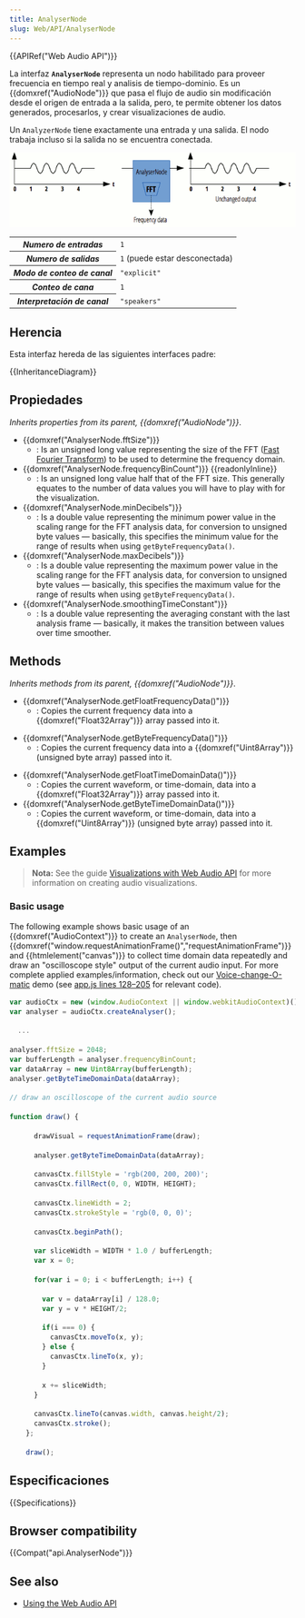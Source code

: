 ```yaml
---
title: AnalyserNode
slug: Web/API/AnalyserNode
---
```


{{APIRef("Web Audio API")}}

La interfaz **`AnalyserNode`** representa un nodo habilitado para proveer frecuencia en tiempo real y analisis de tiempo-dominio. Es un {{domxref("AudioNode")}} que pasa el flujo de audio sin modificación desde el origen de entrada a la salida, pero, te permite obtener los datos generados, procesarlos, y crear visualizaciones de audio.

Un `AnalyzerNode` tiene exactamente una entrada y una salida. El nodo trabaja incluso si la salida no se encuentra conectada.

![Without modifying the audio stream, the node allows to get the frequency and time-domain data associated to it, using a FFT.](webaudiofft.png)

<table class="properties">
  <tbody>
    <tr>
      <th scope="row"><dfn>Numero de entradas</dfn></th>
      <td><code>1</code></td>
    </tr>
    <tr>
      <th scope="row"><dfn>Numero de salidas</dfn></th>
      <td><code>1</code> (puede estar desconectada)</td>
    </tr>
    <tr>
      <th scope="row"><dfn>Modo de conteo de canal</dfn></th>
      <td><code>"explicit"</code></td>
    </tr>
    <tr>
      <th scope="row"><dfn>Conteo de cana</dfn></th>
      <td><code>1</code></td>
    </tr>
    <tr>
      <th scope="row"><dfn>Interpretación de canal</dfn></th>
      <td><code>"speakers"</code></td>
    </tr>
  </tbody>
</table>

## Herencia

Esta interfaz hereda de las siguientes interfaces padre:

{{InheritanceDiagram}}

## Propiedades

_Inherits properties from its parent,_ _{{domxref("AudioNode")}}_.

- {{domxref("AnalyserNode.fftSize")}}
  - : Is an unsigned long value representing the size of the FFT ([Fast Fourier Transform](http://en.wikipedia.org/wiki/Fast_Fourier_transform)) to be used to determine the frequency domain.
- {{domxref("AnalyserNode.frequencyBinCount")}} {{readonlyInline}}
  - : Is an unsigned long value half that of the FFT size. This generally equates to the number of data values you will have to play with for the visualization.
- {{domxref("AnalyserNode.minDecibels")}}
  - : Is a double value representing the minimum power value in the scaling range for the FFT analysis data, for conversion to unsigned byte values — basically, this specifies the minimum value for the range of results when using `getByteFrequencyData()`.
- {{domxref("AnalyserNode.maxDecibels")}}
  - : Is a double value representing the maximum power value in the scaling range for the FFT analysis data, for conversion to unsigned byte values — basically, this specifies the maximum value for the range of results when using `getByteFrequencyData()`.
- {{domxref("AnalyserNode.smoothingTimeConstant")}}
  - : Is a double value representing the averaging constant with the last analysis frame — basically, it makes the transition between values over time smoother.

## Methods

_Inherits methods from its parent,_ _{{domxref("AudioNode")}}_.

- {{domxref("AnalyserNode.getFloatFrequencyData()")}}
  - : Copies the current frequency data into a {{domxref("Float32Array")}} array passed into it.

<!---->

- {{domxref("AnalyserNode.getByteFrequencyData()")}}
  - : Copies the current frequency data into a {{domxref("Uint8Array")}} (unsigned byte array) passed into it.

<!---->

- {{domxref("AnalyserNode.getFloatTimeDomainData()")}}
  - : Copies the current waveform, or time-domain, data into a {{domxref("Float32Array")}} array passed into it.
- {{domxref("AnalyserNode.getByteTimeDomainData()")}}
  - : Copies the current waveform, or time-domain, data into a {{domxref("Uint8Array")}} (unsigned byte array) passed into it.

## Examples

> **Nota:** See the guide [Visualizations with Web Audio API](/es/docs/Web/API/Web_Audio_API/Visualizations_with_Web_Audio_API) for more information on creating audio visualizations.

### Basic usage

The following example shows basic usage of an {{domxref("AudioContext")}} to create an `AnalyserNode`, then {{domxref("window.requestAnimationFrame()","requestAnimationFrame")}} and {{htmlelement("canvas")}} to collect time domain data repeatedly and draw an "oscilloscope style" output of the current audio input. For more complete applied examples/information, check out our [Voice-change-O-matic](http://mdn.github.io/voice-change-o-matic/) demo (see [app.js lines 128–205](https://github.com/mdn/voice-change-o-matic/blob/gh-pages/scripts/app.js#L128-L205) for relevant code).

```js
var audioCtx = new (window.AudioContext || window.webkitAudioContext)();
var analyser = audioCtx.createAnalyser();

  ...

analyser.fftSize = 2048;
var bufferLength = analyser.frequencyBinCount;
var dataArray = new Uint8Array(bufferLength);
analyser.getByteTimeDomainData(dataArray);

// draw an oscilloscope of the current audio source

function draw() {

      drawVisual = requestAnimationFrame(draw);

      analyser.getByteTimeDomainData(dataArray);

      canvasCtx.fillStyle = 'rgb(200, 200, 200)';
      canvasCtx.fillRect(0, 0, WIDTH, HEIGHT);

      canvasCtx.lineWidth = 2;
      canvasCtx.strokeStyle = 'rgb(0, 0, 0)';

      canvasCtx.beginPath();

      var sliceWidth = WIDTH * 1.0 / bufferLength;
      var x = 0;

      for(var i = 0; i < bufferLength; i++) {

        var v = dataArray[i] / 128.0;
        var y = v * HEIGHT/2;

        if(i === 0) {
          canvasCtx.moveTo(x, y);
        } else {
          canvasCtx.lineTo(x, y);
        }

        x += sliceWidth;
      }

      canvasCtx.lineTo(canvas.width, canvas.height/2);
      canvasCtx.stroke();
    };

    draw();
```

## Especificaciones

{{Specifications}}

## Browser compatibility

{{Compat("api.AnalyserNode")}}

## See also

- [Using the Web Audio API](/es/docs/Web_Audio_API/Using_Web_Audio_API)
